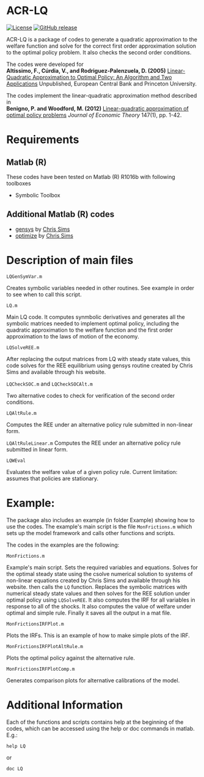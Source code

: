 # ACR-LQ

[![License](https://img.shields.io/badge/license-BSD%203--clause-green.svg)](https://github.com/vcurdia/ACR-LQ/blob/master/LICENSE)
[![GitHub release](https://img.shields.io/badge/version-v1.0.0-blue.svg)](https://github.com/vcurdia/ACR-LQ/releases/tag/v1.0.0)

ACR-LQ is a package of codes to generate a quadratic approximation to the
welfare function and solve for the correct first order approximation solution
to the optimal policy problem. It also checks the second order conditions.

The codes were developed for  
**Altissimo, F., Cúrdia, V., and Rodriguez-Palenzuela, D. (2005)**
[Linear-Quadratic Approximation to Optimal Policy: An Algorithm and Two Applications](https://github.com/vcurdia/ACR-LQ/blob/master/ACR2005-LQ-Paper.pdf) 
Unpublished, European Central Bank and Princeton University.

The codes implement the linear-quadratic approximation method described in  
**Benigno, P. and Woodford, M. (2012)**
[Linear-quadratic approximation of optimal policy problems](http://www.sciencedirect.com/science/article/pii/S0022053111001451)
*Journal of Economic Theory* 147(1), pp. 1-42.


# Requirements

## Matlab (R) 
These codes have been tested on Matlab (R) R1016b with following toolboxes
- Symbolic Toolbox


## Additional Matlab (R) codes
- [gensys](http://sims.princeton.edu/yftp/gensys/)
  by [Chris Sims](http://www.princeton.edu/~sims/)
- [optimize](http://dge.repec.org/codes/sims/optimize/)
  by [Chris Sims](http://www.princeton.edu/~sims/)


# Description of main files

`LQGenSymVar.m`

Creates symbolic variables needed in other routines. See example in order to 
see when to call this script.

`LQ.m`

Main LQ code. It computes synmbolic derivatives and generates all the symbolic
matrices needed to implement optimal policy, including the quadratic 
approximation to the welfare function and the first order approximation to the
laws of motion of the economy.

`LQSolveREE.m`

After replacing the output matrices from LQ with steady state values, this code
solves for the REE equilibrium using gensys routine created by Chris Sims and 
available through his website.

`LQCheckSOC.m` and `LQCheckSOCAlt.m`

Two alternative codes to check for verification of the second order conditions.

`LQAltRule.m`

Computes the REE under an alternative policy rule submitted in non-linear form.

`LQAltRuleLinear.m`
Computes the REE under an alternative policy rule submitted in linear form.

`LQWEval`

Evaluates the welfare value of a given policy rule. 
Current limitation: assumes that policies are stationary.


# Example:

The package also includes an example (in folder Example) showing how to use the
codes. The example's main script is the file `MonFrictions.m` which sets up the
model framework and calls other functions and scripts.

The codes in the examples are the following:

`MonFrictions.m`

Example's main script. Sets the required variables and equations. Solves for
the optimal steady state using the csolve numerical solution to systems of 
non-linear equations created by Chris Sims and available through his website.
then calls the `LQ` function. Replaces the symbolic matrices with numerical 
steady state values and then solves for the REE solution under optimal policy
using `LQSolveREE`. It also computes the IRF for all variables in response to
all of the shocks. It also computes the value of welfare under optimal and
simple rule. Finally it saves all the output in a mat file.

`MonFrictionsIRFPlot.m`

Plots the IRFs. This is an example of how to make simple plots of the IRF.

`MonFrictionsIRFPlotAltRule.m`

Plots the optimal policy against the alternative rule.

`MonFrictionsIRFPlotComp.m`

Generates comparison plots for alternative calibrations of the model.


# Additional Information

Each of the functions and scripts contains help at the beginning of the codes,
which can be accessed using the help or doc commands in matlab. E.g.: 
```
help LQ
``` 
or 
```
doc LQ
```

